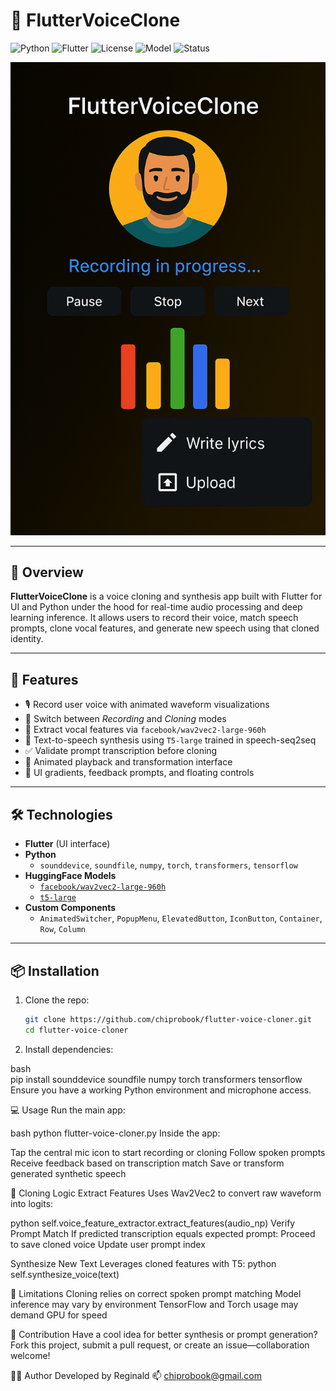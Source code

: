 # 🧬 FlutterVoiceClone

![Python](https://img.shields.io/badge/Language-Python-blue)
![Flutter](https://img.shields.io/badge/Frontend-Flutter-orange)
![License](https://img.shields.io/badge/License-MIT-green)
![Model](https://img.shields.io/badge/Model-Wav2Vec2%20%2B%20T5-purple)
![Status](https://img.shields.io/badge/Status-Experimental-yellow)

![Demo Screenshot](cloner.png) <!-- Replace with actual image path -->

---

## 📣 Overview

**FlutterVoiceClone** is a voice cloning and synthesis app built with Flutter for UI and Python under the hood for real-time audio processing and deep learning inference. It allows users to record their voice, match speech prompts, clone vocal features, and generate new speech using that cloned identity.

---

## 🚀 Features

- 🎙️ Record user voice with animated waveform visualizations
- 🔁 Switch between *Recording* and *Cloning* modes
- 🧠 Extract vocal features via `facebook/wav2vec2-large-960h`
- 💬 Text-to-speech synthesis using `T5-large` trained in speech-seq2seq
- ✅ Validate prompt transcription before cloning
- 🧪 Animated playback and transformation interface
- 🔐 UI gradients, feedback prompts, and floating controls

---

## 🛠 Technologies

- **Flutter** (UI interface)
- **Python**  
  - `sounddevice`, `soundfile`, `numpy`, `torch`, `transformers`, `tensorflow`
- **HuggingFace Models**  
  - [`facebook/wav2vec2-large-960h`](https://huggingface.co/facebook/wav2vec2-large-960h)  
  - [`t5-large`](https://huggingface.co/t5-large)
- **Custom Components**  
  - `AnimatedSwitcher`, `PopupMenu`, `ElevatedButton`, `IconButton`, `Container`, `Row`, `Column`

---

## 📦 Installation

1. Clone the repo:

   ```bash
   git clone https://github.com/chiprobook/flutter-voice-cloner.git
   cd flutter-voice-cloner

2. Install dependencies:

  bash  
  pip install sounddevice soundfile numpy torch transformers tensorflow
  Ensure you have a working Python environment and microphone access.

💻 Usage
Run the main app:

bash
python flutter-voice-cloner.py
Inside the app:

Tap the central mic icon to start recording or cloning
Follow spoken prompts
Receive feedback based on transcription match
Save or transform generated synthetic speech

🧬 Cloning Logic
Extract Features Uses Wav2Vec2 to convert raw waveform into logits:

python
self.voice_feature_extractor.extract_features(audio_np)
Verify Prompt Match If predicted transcription equals expected prompt:
Proceed to save cloned voice
Update user prompt index

Synthesize New Text Leverages cloned features with T5:
python
self.synthesize_voice(text)

🧠 Limitations
Cloning relies on correct spoken prompt matching
Model inference may vary by environment
TensorFlow and Torch usage may demand GPU for speed

🤝 Contribution
Have a cool idea for better synthesis or prompt generation? Fork this project, submit a pull request, or create an issue—collaboration welcome!

👨‍💻 Author
Developed by Reginald 📫 chiprobook@gmail.com
